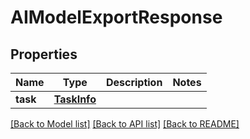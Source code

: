 # AIModelExportResponse


## Properties
Name | Type | Description | Notes
------------ | ------------- | ------------- | -------------
**task** | [**TaskInfo**](TaskInfo.md) |  | 

[[Back to Model list]](../#documentation-for-models) [[Back to API list]](../#documentation-for-api-endpoints) [[Back to README]](../)


